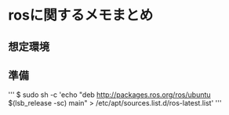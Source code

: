# rosに関するメモまとめ

## 想定環境

## 準備

'''
$ sudo sh -c 'echo "deb http://packages.ros.org/ros/ubuntu $(lsb_release -sc) main" > /etc/apt/sources.list.d/ros-latest.list'
'''
